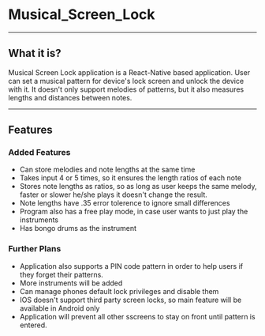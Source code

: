 # Musical_Screen_Lock

---

## What it is?

Musical Screen Lock application is a React-Native based application. User can set a musical pattern for device's lock screen and unlock the device with it. It doesn't only support melodies of patterns, but it also measures lengths and distances between notes.

---

## Features

### Added Features
- Can store melodies and note lengths at the same time
- Takes input 4 or 5 times, so it ensures the length ratios of each note
- Stores note lengths as ratios, so as long as user keeps the same melody, faster or slower he/she plays it doesn't change the result.
- Note lengths have .35 error tolerence to ignore small differences
- Program also has a free play mode, in case user wants to just play the instruments
- Has bongo drums as the instrument

### Further Plans
- Application also supports a PIN code pattern in order to help users if they forget their patterns.
- More instruments will be added
- Can manage phones default lock privileges and disable them
- IOS doesn't support third party screen locks, so main feature will be available in Android only
- Application will prevent all other sscreens to stay on front until pattern is entered.
